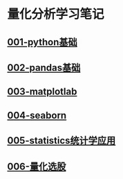 # 量化分析学习笔记 
 
## [001-python基础](https://github.com/kevinzhou2015/note-quantitative-finance-analysis-/blob/master/001_python.ipynb)  
## [002-pandas基础](https://github.com/kevinzhou2015/note-quantitative-finance-analysis-/blob/master/002_pandas.ipynb)    
## [003-matplotlab](https://github.com/kevinzhou2015/note-quantitative-finance-analysis-/blob/master/003_matplotlab.ipynb)    
## [004-seaborn](https://github.com/kevinzhou2015/note-quantitative-finance-analysis-/blob/master/004_seaborn.ipynb)    
## [005-statistics统计学应用](https://github.com/kevinzhou2015/note-quantitative-finance-analysis-/blob/master/005_statistics.ipynb)    
## [006-量化选股](https://github.com/kevinzhou2015/note-quantitative-finance-analysis-/blob/master/006_quant_stock.ipynb)    
